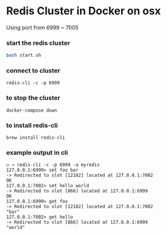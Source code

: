 # Redis Cluster in Docker on osx

Using port from 6999 ~ 7005

### start the redis cluster

```bash
bash start.sh
```

### connect to cluster

```
redis-cli -c -p 6999
```

### to stop the cluster

```
docker-compose down
```

### to install redis-cli

```
brew install redis-cli
```

### example output in cli

```
○ → redis-cli -c -p 6999 -a myredis
127.0.0.1:6999> set foo bar
-> Redirected to slot [12182] located at 127.0.0.1:7002
OK
127.0.0.1:7002> set hello world
-> Redirected to slot [866] located at 127.0.0.1:6999
OK
127.0.0.1:6999> get foo
-> Redirected to slot [12182] located at 127.0.0.1:7002
"bar"
127.0.0.1:7002> get hello
-> Redirected to slot [866] located at 127.0.0.1:6999
"world"
```
